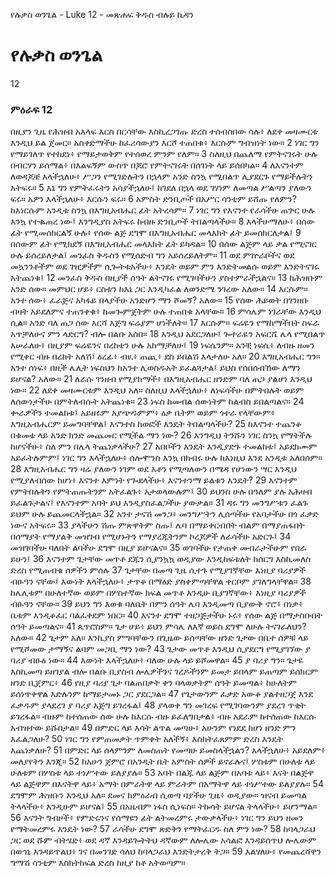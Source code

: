 ﻿
የሉቃስ ወንጌል - Luke 12 - መጽሐፍ ቅዱስ ብሉይ ኪዳን
# የሉቃስ ወንጌል
12
### ምዕራፍ 12
 በዚያን ጊዜ የሕዝብ አእላፍ እርስ በርሳቸው እስኪረጋገጡ ድረስ ተሰብስበው ሳሉ፥ ለደቀ መዛሙርቱ እንዲህ ይል ጀመር። አስቀድማችሁ ከፈሪሳውያን እርሾ ተጠበቁ፥ እርሱም ግብዝነት ነው።
2  ነገር ግን የማይገለጥ የተከደነ፥ የማይታወቅም የተሰወረ ምንም የለም።
3  ስለዚህ በጨለማ የምትናገሩት ሁሉ በብርሃን ይሰማል፥ በእልፍኝም ውስጥ በጆሮ የምትናገሩት በሰገነት ላይ ይሰበካል።
4  ለእናንተም ለወዳጆቼ እላችኋለሁ፥ ሥጋን የሚገድሉትን በኋላም አንድ ስንኳ የሚበልጥ ሊያደርጉ የማይችሉትን አትፍሩ።
5  እኔ ግን የምትፈሩትን አሳያችኋለሁ፤ ከገደለ በኋላ ወደ ገሃነም ለመጣል ሥልጣን ያለውን ፍሩ። አዎን እላችኋለሁ፥ እርሱን ፍሩ።
6  አምስት ድንቢጦች በአሥር ሳንቲም ይሸጡ የለምን? ከእነርሱም አንዲቱ ስንኳ በእግዚአብሔር ፊት አትረሳም።
7  ነገር ግን የእናንተ የራሳችሁ ጠጕር ሁሉ እንኳ የተቈጠረ ነው፤ እንግዲያስ አትፍሩ ከብዙ ድንቢጦች ትበልጣላችሁ።
8  እላችሁማለሁ፥ በሰው ፊት የሚመሰክርልኝ ሁሉ፥ የሰው ልጅ ደግሞ በእግዚአብሔር መላእክት ፊት ይመሰክርለታል፤
9  በሰውም ፊት የሚክደኝ በእግዚአብሔር መላእክት ፊት ይካዳል።
10  በሰው ልጅም ላይ ቃል የሚናገር ሁሉ ይሰረይለታል፤ መንፈስ ቅዱስን የሚሰድብ ግን አይሰረይለትም።
11  ወደ ምኵራቦችና ወደ መኳንንቶችም ወደ ገዢዎችም ሲጐትቱአችሁ፥ እንዴት ወይም ምን እንድትመልሱ ወይም እንድትናገሩ አትጨነቁ፤
12  መንፈስ ቅዱስ በዚያች ሰዓት ልትናገሩ የሚገባችሁን ያስተምራችኋልና።
13  ከሕዝቡም አንድ ሰው። መምህር ሆይ፥ ርስቱን ከእኔ ጋር እንዲካፈል ለወንድሜ ንገረው አለው።
14  እርሱም። አንተ ሰው፥ ፈራጅና አካፋይ በላያችሁ አንድሆን ማን ሾመኝ? አለው።
15  የሰው ሕይወት በገንዘቡ ብዛት አይደለምና ተጠንቀቁ፥ ከመጐምጀትም ሁሉ ተጠበቁ አላቸው።
16  ምሳሌም ነገራቸው እንዲህ ሲል። አንድ ባለ ጠጋ ሰው እርሻ እጅግ ፍሬያም ሆነችለት።
17  እርሱም። ፍሬዬን የማከማችበት ስፍራ አጥቻለሁና ምን ላድርግ? ብሎ በልቡ አሰበ።
18  እንዲህ አደርጋለሁ፤ ጐተራዬን አፍርሼ ሌላ የሚበልጥ እሠራለሁ፥ በዚያም ፍሬዬንና በረከቴን ሁሉ አከማቻለሁ፤
19  ነፍሴንም። አንቺ ነፍሴ፥ ለብዙ ዘመን የሚቀር ብዙ በረከት አለሽ፤ ዕረፊ፥ ብዪ፥ ጠጪ፥ ደስ ይበልሽ እላታለሁ አለ።
20  እግዚአብሔር ግን። አንተ ሰነፍ፥ በዚች ሌሊት ነፍስህን ከአንተ ሊወስዱአት ይፈልጓታል፤ ይህስ የሰበሰብኸው ለማን ይሆናል? አለው።
21  ለራሱ ገንዘብ የሚያከማች፥ በእግዚአብሔር ዘንድም ባለ ጠጋ ያልሆነ እንዲህ ነው።
22  ለደቀ መዛሙርቱም እንዲህ አለ። ስለዚህ እላችኋለሁ፥ ለነፍሳችሁ በምትበሉት ወይም ለሰውነታችሁ በምትለብሱት አትጨነቁ።
23  ነፍስ ከመብል ሰውነትም ከልብስ ይበልጣልና።
24  ቍራዎችን ተመልከቱ፤ አይዘሩም አያጭዱምም፥ ዕቃ ቤትም ወይም ጎተራ የላቸውም፥ እግዚአብሔርም ይመግባቸዋል፤ እናንተስ ከወፎች እንዴት ትበልጣላችሁ?
25  ከእናንተ ተጨንቆ በቁመቱ ላይ አንድ ክንድ መጨመር የሚችል ማን ነው?
26  እንግዲህ ትንሹን ነገር ስንኳ የማትችሉ ከሆናችሁ፥ ስለ ምን በሌላ ትጨነቃላችሁ?
27  አበቦችን እንዴት እንዲያድጉ ተመልከቱ፤ አይደክሙም አይፈትሉምም፤ ነገር ግን እላችኋለሁ፥ ሰሎሞንስ እንኳ በክብሩ ሁሉ ከእነዚህ እንደ አንዲቱ አለበሰም።
28  እግዚአብሔር ግን ዛሬ ያለውን ነገም ወደ እቶን የሚጣለውን በሜዳ የሆነውን ሣር እንዲህ የሚያለብሰው ከሆነ፥ እናንተ እምነት የጐደላችሁ፥ እናንተንማ ይልቁን እንዴት?
29  እናንተም የምትበሉትን የምትጠጡትንም አትፈልጉ፥ አታወላውሉም፤
30  ይህንስ ሁሉ በዓለም ያሉ አሕዛብ ይፈልጉታልና፤ የእናንተም አባት ይህ እንዲያስፈልጋችሁ ያውቃል።
31  ዳሩ ግን መንግሥቱን ፈልጉ ይህም ሁሉ ይጨመርላችኋል።
32  አንተ ታናሽ መንጋ፥ መንግሥትን ሊሰጣችሁ የአባታችሁ በጎ ፈቃድ ነውና አትፍሩ።
33  ያላችሁን ሽጡ ምጽዋትም ስጡ፤ ሌባ በማይቀርብበት ብልም በማያጠፋበት በሰማያት የማያልቅ መዝገብ የሚሆኑትን የማያረጁትንም ኮረጆዎች ለራሳችሁ አድርጉ፤
34  መዝገባችሁ ባለበት ልባችሁ ደግሞ በዚያ ይሆናልና።
35  ወገባችሁ የታጠቀ መብራታችሁም የበራ ይሁን፤
36  እናንተም ጌታቸው መጥቶ ደጁን ሲያንኳኳ ወዲያው እንዲከፍቱለት ከሰርግ እስኪመለስ ድረስ የሚጠብቁ ሰዎችን ምሰሉ
37  ጌታቸው በመጣ ጊዜ ሲተጉ የሚያገኛቸው እነዚያ ባሪያዎች ብፁዓን ናቸው፤ እውነት እላችኋለሁ፥ ታጥቆ በማዕድ ያስቀምጣቸዋል ቀርቦም ያገለግላቸዋል።
38  ከሌሊቱም በሁለተኛው ወይም በሦስተኛው ክፍል መጥቶ እንዲሁ ቢያገኛቸው፥ እነዚያ ባሪያዎች ብፁዓን ናቸው።
39  ይህን ግን እወቁ ባለቤት በምን ሰዓት ሌባ እንዲመጣ ቢያውቅ ኖሮ፥ በነቃ፥ ቤቱም እንዲቆፈር ባልፈቀደም ነበር።
40  እናንተ ደግሞ ተዘጋጅታችሁ ኑሩ፥ የሰው ልጅ በማታስቡበት ሰዓት ይመጣልና።
41  ጴጥሮስም። ጌታ ሆይ፥ ይህን ምሳሌ ለእኛ ወይስ ደግሞ ለሁሉ ትናገራለህን? አለው።
42  ጌታም አለ። እንኪያስ ምግባቸውን በጊዜው ይሰጣቸው ዘንድ ጌታው በቤተ ሰዎቹ ላይ የሚሾመው ታማኝና ልባም መጋቢ ማን ነው?
43  ጌታው መጥቶ እንዲህ ሲያደርግ የሚያገኘው ያ ባሪያ ብፁዕ ነው።
44  እውነት እላችኋለሁ፥ ባለው ሁሉ ላይ ይሾመዋል።
45  ያ ባሪያ ግን። ጌታዬ እስኪመጣ ይዘገያል ብሎ በልቡ ቢያስብ ሎሌዎችንና ገረዶችንም ይመታ ይበላም ይጠጣም ይሰክርም ዘንድ ቢጀምር፥
46  የዚያ ባሪያ ጌታ ባልጠበቃት ቀን ባላወቃትም ሰዓት ይመጣል፥ ከሁለትም ይሰነጥቀዋል እድሉንም ከማይታመኑ ጋር ያደርጋል።
47  የጌታውንም ፈቃድ አውቆ ያልተዘጋጀ እንደ ፈቃዱም ያላደረገ ያ ባሪያ እጅግ ይገረፋል፤
48  ያላወቀ ግን መገረፍ የሚገባውንም ያደረገ ጥቂት ይገረፋል። ብዙም ከተሰጠው ሰው ሁሉ ከእርሱ ብዙ ይፈለግበታል፥ ብዙ አደራም ከተሰጠው ከእርሱ አብዝተው ይሹበታል።
49  በምድር ላይ እሳት ልጥል መጣሁ፥ አሁንም የነደደ ከሆነ ዘንድ ምን እፈልጋለሁ?
50  ነገር ግን የምጠመቃት ጥምቀት አለችኝ፥ እስክትፈጸምም ድረስ እንዴት እጨነቃለሁ?
51  በምድር ላይ ሰላምንም ለመስጠት የመጣሁ ይመስላችኋልን? እላችኋለሁ፥ አይደለም፥ መለያየትን እንጂ።
52  ከአሁን ጀምሮ በአንዲት ቤት አምስት ሰዎች ይኖራሉና፤ ሦስቱም በሁለቱ ላይ ሁለቱም በሦስቱ ላይ ተነሥተው ይለያያሉ።
53  አባት በልጁ ላይ ልጅም በአባቱ ላይ፥ እናት በልጅዋ ላይ ልጅዋም በእናትዋ ላይ፥ አማት በምራትዋ ላይ ምራትም በአማትዋ ላይ ተነሥተው ይለያያሉ።
54  ደግሞም ሕዝቡን እንዲህ አለ። ደመና ከምዕራብ ሲወጣ ባያችሁ ጊዜ፥ ወዲያው። ዝናብ ይመጣል ትላላችሁ፥ እንዲሁም ይሆናል፤
55  በአዜብም ነፋስ ሲነፍስ። ትኩሳት ይሆናል ትላላችሁ፥ ይሆንማል።
56  እናንት ግብዞች፥ የምድሩንና የሰማዩን ፊት ልትመረምሩ ታውቃላችሁ፥ ነገር ግን ይህን ዘመን የማትመረምሩ እንዴት ነው?
57  ራሳችሁ ደግሞ ጽድቅን የማትፈርዱ ስለ ምን ነው?
58  ከባላጋራህ ጋር ወደ ሹም ብትሄድ፥ ወደ ዳኛ እንዳይጐትትህ ዳኛውም ለሎሌው አሳልፎ እንዳይሰጥህ ሎሌውም በወኅኒ እንዳይጥልህ፥ ገና በመንገድ ሳለህ ከባላጋራህ እንድትታረቅ ትጋ።
59  እልሃለሁ፥ የመጨረሻዋን ግማሽ ሳንቲም እስክትከፍል ድረስ ከዚያ ከቶ አትወጣም። 
